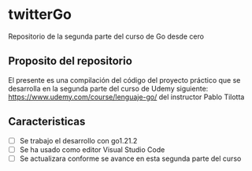 # twitterGo
Repositorio de la segunda parte del curso de Go desde cero

## Proposito del repositorio

El presente es una compilación del código del proyecto práctico que se desarrolla en la segunda parte del curso de Udemy siguiente:
https://www.udemy.com/course/lenguaje-go/
del instructor Pablo Tilotta

## Caracteristicas

- [ ] Se trabajo el desarrollo con go1.21.2
- [ ] Se ha usado como editor Visual Studio Code
- [ ] Se actualizara conforme se avance en esta segunda parte del curso

